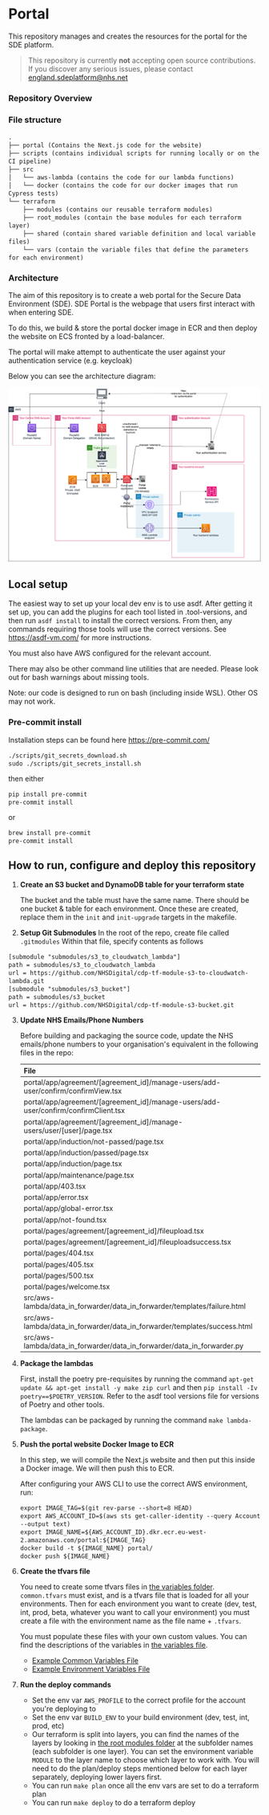 # Portal

This repository manages and creates the resources for the portal for the SDE platform.

> This repository is currently **not** accepting open source contributions. If you discover any serious issues, please contact england.sdeplatform@nhs.net

### Repository Overview

### File structure

```
.
├── portal (Contains the Next.js code for the website)
├── scripts (contains individual scripts for running locally or on the CI pipeline)
├── src
│   └── aws-lambda (contains the code for our lambda functions)
│   └── docker (contains the code for our docker images that run Cypress tests)
└── terraform
    ├── modules (contains our reusable terraform modules)
    ├── root_modules (contain the base modules for each terraform layer)
    ├── shared (contain shared variable definition and local variable files)
    └── vars (contain the variable files that define the parameters for each environment)
```

### Architecture

The aim of this repository is to create a web portal for the Secure Data Environment (SDE). SDE Portal is the webpage that users first interact with when entering SDE.

To do this, we build & store the portal docker image in ECR and then deploy the website on ECS fronted by a load-balancer.

The portal will make attempt to authenticate the user against your authentication service (e.g. keycloak)

Below you can see the architecture diagram:

![Portal Architecture Diagram](./docs/Portal-Design.drawio.png)

## Local setup

The easiest way to set up your local dev env is to use asdf. After getting it set up, you can add the plugins for each tool listed in .tool-versions, and then run `asdf install` to install the correct versions. From then, any commands requiring those tools will use the correct versions. See https://asdf-vm.com/ for more instructions.

You must also have AWS configured for the relevant account.

There may also be other command line utilities that are needed. Please look out for bash warnings about missing tools.

Note: our code is designed to run on bash (including inside WSL). Other OS may not work.

### Pre-commit install

Installation steps can be found here https://pre-commit.com/

```
./scripts/git_secrets_download.sh
sudo ./scripts/git_secrets_install.sh
```

then either

```
pip install pre-commit
pre-commit install
```

or

```
brew install pre-commit
pre-commit install
```

## How to run, configure and deploy this repository

1. **Create an S3 bucket and DynamoDB table for your terraform state**

    The bucket and the table must have the same name. There should be one bucket & table for each environment.
    Once these are created, replace them in the `init` and `init-upgrade` targets in the makefile.

2. **Setup Git Submodules**
   In the root of the repo, create file called `.gitmodules`
   Within that file, specify contents as follows

```
[submodule "submodules/s3_to_cloudwatch_lambda"]
path = submodules/s3_to_cloudwatch_lambda
url = https://github.com/NHSDigital/cdp-tf-module-s3-to-cloudwatch-lambda.git
[submodule "submodules/s3_bucket"]
path = submodules/s3_bucket
url = https://github.com/NHSDigital/cdp-tf-module-s3-bucket.git
```

3. **Update NHS Emails/Phone Numbers**

    Before building and packaging the source code, update the NHS emails/phone numbers to your organisation's equivalent in the following files in the repo:

    | File                                                                                |
    | ----------------------------------------------------------------------------------- |
    | portal/app/agreement/[agreement_id]/manage-users/add-user/confirm/confirmView.tsx   |
    | portal/app/agreement/[agreement_id]/manage-users/add-user/confirm/confirmClient.tsx |
    | portal/app/agreement/[agreement_id]/manage-users/user/[user]/page.tsx               |
    | portal/app/induction/not-passed/page.tsx                                            |
    | portal/app/induction/passed/page.tsx                                                |
    | portal/app/induction/page.tsx                                                       |
    | portal/app/maintenance/page.tsx                                                     |
    | portal/app/403.tsx                                                                  |
    | portal/app/error.tsx                                                                |
    | portal/app/global-error.tsx                                                         |
    | portal/app/not-found.tsx                                                            |
    | portal/pages/agreement/[agreement_id]/fileupload.tsx                                |
    | portal/pages/agreement/[agreement_id]/fileuploadsuccess.tsx                         |
    | portal/pages/404.tsx                                                                |
    | portal/pages/405.tsx                                                                |
    | portal/pages/500.tsx                                                                |
    | portal/pages/welcome.tsx                                                            |
    | src/aws-lambda/data_in_forwarder/data_in_forwarder/templates/failure.html           |
    | src/aws-lambda/data_in_forwarder/data_in_forwarder/templates/success.html           |
    | src/aws-lambda/data_in_forwarder/data_in_forwarder/data_in_forwarder.py             |

4. **Package the lambdas**

    First, install the poetry pre-requisites by running the command `apt-get update && apt-get install -y make zip curl` and then `pip install -Iv poetry==$POETRY_VERSION`. Refer to the asdf tool versions file for versions of Poetry and other tools.

    The lambdas can be packaged by running the command `make lambda-package`.

5. **Push the portal website Docker Image to ECR**

    In this step, we will compile the Next.js website and then put this inside a Docker image.
    We will then push this to ECR.

    After configuring your AWS CLI to use the correct AWS environment, run:

    ```
    export IMAGE_TAG=$(git rev-parse --short=8 HEAD)
    export AWS_ACCOUNT_ID=$(aws sts get-caller-identity --query Account --output text)
    export IMAGE_NAME=${AWS_ACCOUNT_ID}.dkr.ecr.eu-west-2.amazonaws.com/portal:${IMAGE_TAG}
    docker build -t ${IMAGE_NAME} portal/
    docker push ${IMAGE_NAME}
    ```

6. **Create the tfvars file**

    You need to create some tfvars files in [the variables folder](./terraform/vars/). `common.tfvars` must exist, and is a tfvars file that is loaded for all your environments. Then for each environment you want to create (dev, test, int, prod, beta, whatever you want to call your environment) you must create a file with the environment name as the file name + `.tfvars`.

    You must populate these files with your own custom values. You can find the descriptions of the variables in [the variables file](./terraform/shared/variables.tf).

    - [Example Common Variables File](./terraform/vars/example_common.tfvars)
    - [Example Environment Variables File](./terraform/vars/example.tfvars)

7. **Run the deploy commands**

    - Set the env var `AWS_PROFILE` to the correct profile for the account you're deploying to
    - Set the env var `BUILD_ENV` to your build environment (dev, test, int, prod, etc)
    - Our terraform is split into layers, you can find the names of the layers by looking in [the root modules folder](./terraform/root_modules/) at the subfolder names (each subfolder is one layer). You can set the environment variable `MODULE` to the layer name to choose which layer to work with. You will need to do the plan/deploy steps mentioned below for each layer separately, deploying lower layers first.
    - You can run `make plan` once all the env vars are set to do a terraform plan
    - You can run `make deploy` to do a terraform deploy
